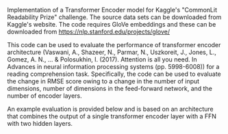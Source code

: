 Implementation of a Transformer Encoder model for Kaggle's "CommonLit Readability Prize" challenge. The source data sets can be downloaded from Kaggle's website. The code requires GloVe embeddings and these can be downloaded from https://nlp.stanford.edu/projects/glove/

This code can be used to evaluate the performance of transformer encoder architecture (Vaswani, A., Shazeer, N., Parmar, N., Uszkoreit, J., Jones, L., Gomez, A. N., ... & Polosukhin, I. (2017). Attention is all you need. In Advances in neural information processing systems (pp. 5998-6008)) for a reading comprehension task. Specifically,  the code can be used to evaluate the change in RMSE score owing to a change in the number of input dimensions, number of dimensions in the feed-forward network, and the number of encoder layers. 

An example evaluation is provided below and is based on an architecture that combines the output of a single transformer encoder layer with a FFN with two hidden layers.
